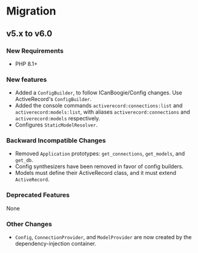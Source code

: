 # Migration

## v5.x to v6.0

### New Requirements

- PHP 8.1+

### New features

- Added a `ConfigBuilder`, to follow ICanBoogie/Config changes. Use ActiveRecord's `ConfigBuilder`.
- Added the console commands `activerecord:connections:list` and `activerecord:models:list`, with aliases `activerecord:connections` and `activerecord:models` respectively.
- Configures `StaticModelResolver`.

### Backward Incompatible Changes

- Removed `Application` prototypes: `get_connections`, `get_models`, and `get_db`.
- Config synthesizers have been removed in favor of config builders.
- Models must define their ActiveRecord class, and it must extend `ActiveRecord`.

### Deprecated Features

None

### Other Changes

- `Config`, `ConnectionProvider`, and `ModelProvider` are now created by the dependency-injection container.
